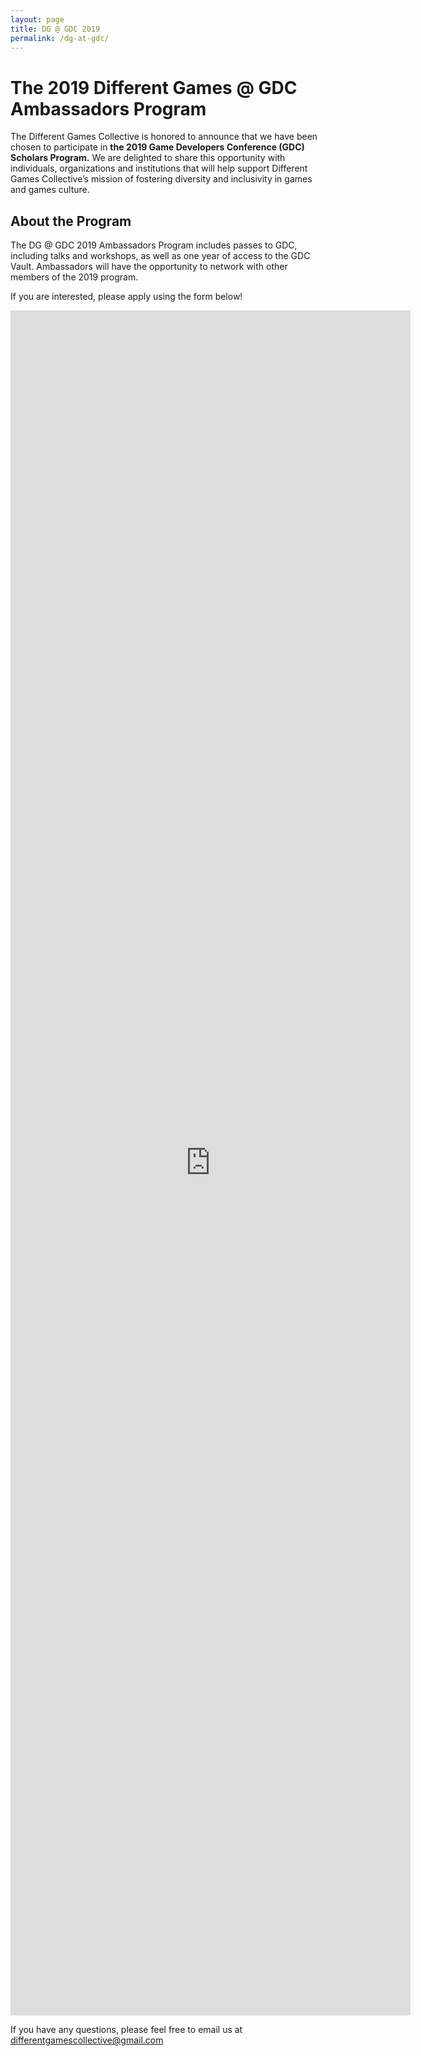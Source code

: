 ```yaml
---
layout: page
title: DG @ GDC 2019
permalink: /dg-at-gdc/
---
```


# The 2019 Different Games @ GDC Ambassadors Program

The Different Games Collective is honored to announce that we have been chosen to participate in **the 2019 Game Developers Conference (GDC) Scholars Program.** We are delighted to share this opportunity with individuals, organizations and institutions that will help support Different Games Collective’s mission of fostering diversity and inclusivity in games and games culture.

## About the Program

The DG @ GDC 2019 Ambassadors Program includes passes to GDC, including talks and workshops, as well as one year of access to the GDC Vault. Ambassadors will have the opportunity to network with other members of the 2019 program.

If you are interested, please apply using the form below!

<iframe src="https://docs.google.com/forms/d/e/1FAIpQLSdVT1wsfpRFEIjO1_gB9ZFccM_R0UAiecOzQr8WuTKnE26XnQ/viewform?embedded=true" width="640" height="2728" frameborder="0" marginheight="0" marginwidth="0">Loading...</iframe>

<!---
***

## Our 2018 Ambassadors

<div class="ambassadors">
  {% assign ambassadors = site.ambassadors %}
  {% for ambassador in ambassadors %}
  <div class="ambassador row">
    {% if ambassador.image %}
    <img src="{{ ambassador.image }}" alt="{{ ambassador.name }}" class="col-xs-12 col-md-3"></img>
    {% endif %}
    <div class="col-xs-12">
      <h3>{{ ambassador.name }}
        {% if ambassador.twitter-id %}
          <a href="https://twitter.com/{{ambassador.twitter-id}}">@{{ ambassador.twitter-id }}</a>
        {% endif %}
        {% if ambassador.website %}
          <a href="{{ambassador.website}}">website</a>
        {% endif %}
        </h3>
      <p>{{ ambassador.bio }}</p>
    </div>
  </div>
  {% endfor %}
</div>

***
--->

If you have any questions, please feel free to email us at differentgamescollective@gmail.com
